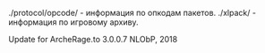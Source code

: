 ./protocol/opcode/  - информация по опкодам пакетов.
./xlpack/ - информация по игровому архиву.

Update for ArcheRage.to 3.0.0.7
NLObP, 2018
